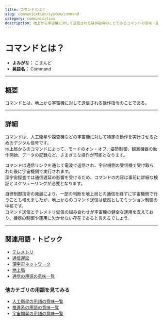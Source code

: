 ```yaml
---
title: コマンドとは？
slug: communication/system/command
category: communication
description: 地上から宇宙機に対して送信される操作指令のことであるコマンドの意味・定義・内容について解説します。  
---
```


# コマンドとは？

- **よみがな：** こまんど  
- **英語名：** Command  

---

## 概要

コマンドとは、地上から宇宙機に対して送信される操作指令のことである。  

---

## 詳細

コマンドは、人工衛星や探査機などの宇宙機に対して特定の動作を実行させるためのデジタル信号です。  
地上局からのコマンドによって、モードのオン・オフ、姿勢制御、観測機器の動作開始、データの記録など、さまざまな操作が可能となります。  

コマンドは通信リンクを通じて電波で送信され、宇宙機側の受信機で受け取られた後に宇宙機側で実行されます。  
深宇宙探査では通信遅延の影響を受けるため、コマンドの内容は事前に詳細な検証とスケジューリングが必要となります。  

自律制御技術の発展により、一部の判断を地上局との通信を経ずに宇宙機側で行うことも増えましたが、地上からのコマンド送信は依然としてミッション制御の中核です。  
コマンド送信とテレメトリ受信の組み合わせが宇宙機の健全な運用を支えており、機器の制御や運用に欠かせない存在であると言えるでしょう。  

---

## 関連用語・トピック

- [テレメトリ](/communication/system/telemetry)
- [通信遅延](/communication/technology/communication-delay)
- [深宇宙ネットワーク](/communication/system/dsn)
- [地上局](/communication/system/ground-station)
- [通信の用語の意味一覧](/category/communication)

### 他カテゴリの用語を見てみる
- [人工衛星の用語の意味一覧](/category/satellite)
- [推進系の用語の意味一覧](/category/propulsion)
- [宇宙開発の用語の意味一覧](/category/glossary)
